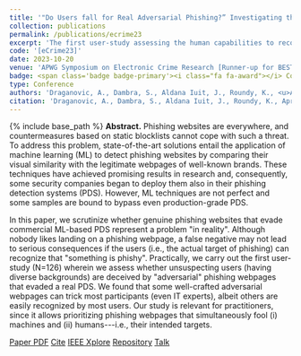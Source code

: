 ```yaml
---
title: '"Do Users fall for Real Adversarial Phishing?” Investigating the Human Response to Evasive Webpages'
collection: publications
permalink: /publications/ecrime23
excerpt: 'The first user-study assessing the human capabilities to recognize real "adversarial" phishing webpages that evaded a real phishing detection system based on deep learning'
code: '[eCrime23]'
date: 2023-10-20
venue: 'APWG Symposium on Electronic Crime Research [Runner-up for BEST PAPER AWARD]'
badge: <span class='badge badge-primary'><i class="fa fa-award"></i> Conference</span>
type: Conference
authors: 'Draganovic, A., Dambra, S., Aldana Iuit, J., Roundy, K., <u>Apruzzese, G.</u>'
citation: 'Draganovic, A., Dambra, S., Aldana Iuit, J., Roundy, K., Apruzzese, G., (2023, November). ""Do users fall for real adversarial phishing?” Investigating the human response to evasive webpages" In <i>2023 Symposium on Electronic Crime Research (eCrime)</i>.'
---
```

{% include base_path %}
<b>Abstract.</b> Phishing websites are everywhere, and countermeasures based on static blocklists cannot cope with such a threat. To address this problem, state-of-the-art solutions entail the application of machine learning (ML) to detect phishing websites by comparing their visual similarity with the legitimate webpages of well-known brands. These techniques have achieved promising results in research and, consequently, some security companies began to deploy them also in their phishing detection systems (PDS). However, ML techniques are not perfect and some samples are bound to bypass even production-grade PDS.

In this paper, we scrutinize whether genuine phishing websites that evade commercial ML-based PDS represent a problem "in reality". Although nobody likes landing on a phishing webpage, a false negative may not lead to serious consequences if the users (i.e., the actual target of phishing) can recognize that "something is phishy". Practically, we carry out the first user-study (N=126) wherein we assess whether unsuspecting users (having diverse backgrounds) are deceived by "adversarial" phishing webpages that evaded a real PDS. We found that some well-crafted adversarial webpages can trick most participants (even IT experts), albeit others are easily recognized by most users. Our study is relevant for practitioners, since it allows prioritizing phishing webpages that simultaneously fool (i) machines and (ii) humans---i.e., their intended targets.


<a class="btn btn-outline-primary my-1 mr-1 btn-sm" href="{{ base_path }}/files/papers/ecrime23/ecrime23.pdf" target="_blank" rel="noopener">Paper PDF</a> 
<a class="btn btn-outline-primary my-1 mr-1 btn-sm" href="{{ base_path }}/files/papers/ecrime23/ecrime23_cite.html" target="_blank" rel="noopener">Cite</a>
<a class="btn btn-outline-primary my-1 mr-1 btn-sm" href="https://ieeexplore.ieee.org/document/10485552" target="_blank" rel="noopener">IEEE Xplore</a>
<a class="btn btn-outline-primary my-1 mr-1 btn-sm" href="https://github.com/hihey54/eCrime23_realAdversarialPhish" target="_blank" rel="noopener">Repository</a> <a class="btn btn-outline-primary my-1 mr-1 btn-sm" href="{{ base_path }}/talks/ecrime23" target="_blank" rel="noopener">Talk</a> 


